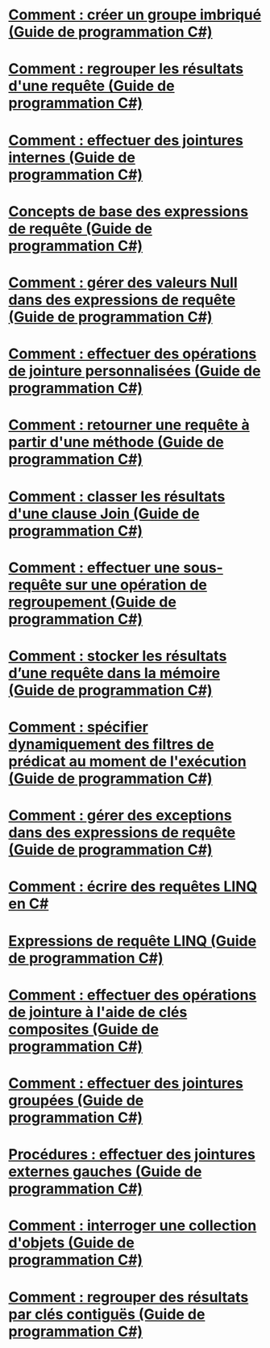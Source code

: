 # [Comment : créer un groupe imbriqué (Guide de programmation C#)](how-to-create-a-nested-group.md)
# [Comment : regrouper les résultats d'une requête (Guide de programmation C#)](how-to-group-query-results.md)
# [Comment : effectuer des jointures internes (Guide de programmation C#)](how-to-perform-inner-joins.md)
# [Concepts de base des expressions de requête (Guide de programmation C#)](query-expression-basics.md)
# [Comment : gérer des valeurs Null dans des expressions de requête (Guide de programmation C#)](how-to-handle-null-values-in-query-expressions.md)
# [Comment : effectuer des opérations de jointure personnalisées (Guide de programmation C#)](how-to-perform-custom-join-operations.md)
# [Comment : retourner une requête à partir d'une méthode (Guide de programmation C#)](how-to-return-a-query-from-a-method.md)
# [Comment : classer les résultats d'une clause Join (Guide de programmation C#)](how-to-order-the-results-of-a-join-clause.md)
# [Comment : effectuer une sous-requête sur une opération de regroupement (Guide de programmation C#)](how-to-perform-a-subquery-on-a-grouping-operation.md)
# [Comment : stocker les résultats d’une requête dans la mémoire (Guide de programmation C#)](how-to-store-the-results-of-a-query-in-memory.md)
# [Comment : spécifier dynamiquement des filtres de prédicat au moment de l'exécution (Guide de programmation C#)](how-to-dynamically-specify-predicate-filters-at-runtime.md)
# [Comment : gérer des exceptions dans des expressions de requête (Guide de programmation C#)](how-to-handle-exceptions-in-query-expressions.md)
# [Comment : écrire des requêtes LINQ en C#](how-to-write-linq-queries.md)
# [Expressions de requête LINQ (Guide de programmation C#)](index.md)
# [Comment : effectuer des opérations de jointure à l'aide de clés composites (Guide de programmation C#)](how-to-join-by-using-composite-keys.md)
# [Comment : effectuer des jointures groupées (Guide de programmation C#)](how-to-perform-grouped-joins.md)
# [Procédures : effectuer des jointures externes gauches (Guide de programmation C#)](how-to-perform-left-outer-joins.md)
# [Comment : interroger une collection d'objets (Guide de programmation C#)](how-to-query-a-collection-of-objects.md)
# [Comment : regrouper des résultats par clés contiguës (Guide de programmation C#)](how-to-group-results-by-contiguous-keys.md)
